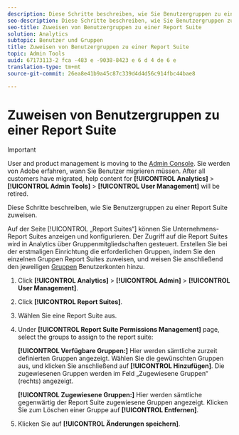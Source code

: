 ```yaml
---
description: Diese Schritte beschreiben, wie Sie Benutzergruppen zu einer Report Suite zuweisen.
seo-description: Diese Schritte beschreiben, wie Sie Benutzergruppen zu einer Report Suite zuweisen.
seo-title: Zuweisen von Benutzergruppen zu einer Report Suite
solution: Analytics
subtopic: Benutzer und Gruppen
title: Zuweisen von Benutzergruppen zu einer Report Suite
topic: Admin Tools
uuid: 67173113-2 fca -483 e -9038-8423 e 6 d 4 de 6 e
translation-type: tm+mt
source-git-commit: 26ea8e41b9a45c87c339d4d4d56c914fbc44bae8

---
```



# Zuweisen von Benutzergruppen zu einer Report Suite

>[!IMPORTANT]
>
>User and product management is moving to the [Admin Console](https://helpx.adobe.com/enterprise/using/admin-console.html). Sie werden von Adobe erfahren, wann Sie Benutzer migrieren müssen. After all customers have migrated, help content for **[!UICONTROL Analytics]** &gt; **[!UICONTROL Admin Tools]** &gt; **[!UICONTROL User Management]** will be retired.

Diese Schritte beschreiben, wie Sie Benutzergruppen zu einer Report Suite zuweisen.

Auf der Seite [!UICONTROL „Report Suites“] können Sie Unternehmens-Report Suites anzeigen und konfigurieren. Der Zugriff auf die Report Suites wird in Analytics über Gruppenmitgliedschaften gesteuert. Erstellen Sie bei der erstmaligen Einrichtung die erforderlichen Gruppen, indem Sie den einzelnen Gruppen Report Suites zuweisen, und weisen Sie anschließend den jeweiligen [Gruppen](../../admin/user-management2/c-user-groups/groups.md#concept_6C565553DCE3417C909234B2F044A02F) Benutzerkonten hinzu.

1. Click **[!UICONTROL Analytics]** &gt; **[!UICONTROL Admin]** &gt; **[!UICONTROL User Management]**.
1. Click **[!UICONTROL Report Suites]**.
1. Wählen Sie eine Report Suite aus.
1. Under **[!UICONTROL Report Suite Permissions Management]** page, select the groups to assign to the report suite:

   **[!UICONTROL Verfügbare Gruppen:]** Hier werden sämtliche zurzeit definierten Gruppen angezeigt. Wählen Sie die gewünschten Gruppen aus, und klicken Sie anschließend auf **[!UICONTROL Hinzufügen]**. Die zugewiesenen Gruppen werden im Feld „Zugewiesene Gruppen“ (rechts) angezeigt.

   **[!UICONTROL Zugewiesene Gruppen:]** Hier werden sämtliche gegenwärtig der Report Suite zugewiesene Gruppen angezeigt. Klicken Sie zum Löschen einer Gruppe auf **[!UICONTROL Entfernen]**.
1. Klicken Sie auf **[!UICONTROL Änderungen speichern]**.
